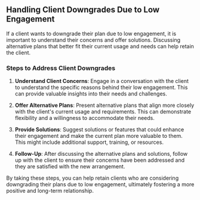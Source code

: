 ## Handling Client Downgrades Due to Low Engagement

If a client wants to downgrade their plan due to low engagement, it is important to understand their concerns and offer solutions. Discussing alternative plans that better fit their current usage and needs can help retain the client.

### Steps to Address Client Downgrades

1. **Understand Client Concerns**: Engage in a conversation with the client to understand the specific reasons behind their low engagement. This can provide valuable insights into their needs and challenges.

2. **Offer Alternative Plans**: Present alternative plans that align more closely with the client's current usage and requirements. This can demonstrate flexibility and a willingness to accommodate their needs.

3. **Provide Solutions**: Suggest solutions or features that could enhance their engagement and make the current plan more valuable to them. This might include additional support, training, or resources.

4. **Follow-Up**: After discussing the alternative plans and solutions, follow up with the client to ensure their concerns have been addressed and they are satisfied with the new arrangement.

By taking these steps, you can help retain clients who are considering downgrading their plans due to low engagement, ultimately fostering a more positive and long-term relationship.